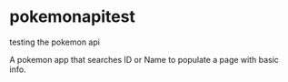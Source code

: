 # pokemonapitest
testing the pokemon api

A pokemon app that searches ID or Name to populate a page with basic info.